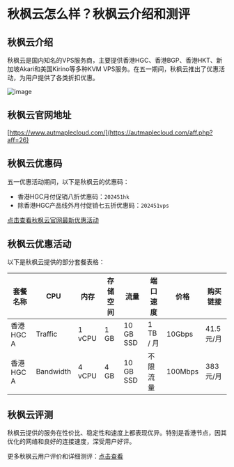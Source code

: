# 秋枫云怎么样？秋枫云介绍和测评

## 秋枫云介绍
秋枫云是国内知名的VPS服务商，主要提供香港HGC、香港BGP、香港HKT、新加坡Akari和美国Kirino等多种KVM VPS服务。在五一期间，秋枫云推出了优惠活动，为用户提供了各类折扣优惠。

![image](https://github.com/dlynwood890/autmaplecloud/assets/169744333/f25b9dd5-dc71-4f60-8c82-07910e600e8f)

## 秋枫云官网地址
[https://www.autmaplecloud.com/](https://autmaplecloud.com/aff.php?aff=26)

## 秋枫云优惠码
五一优惠活动期间，以下是秋枫云的优惠码：
- 香港HGC月付促销八折优惠码：`202451hk`
- 除香港HGC产品线外月付促销七五折优惠码：`202451vps`

[点击查看秋枫云官网最新优惠活动](https://autmaplecloud.com/aff.php?aff=26)

## 秋枫云优惠活动
以下是秋枫云提供的部分套餐表格：

| 套餐名称             | CPU | 内存 | 存储空间 | 流量      | 端口速度 | 价格   | 购买链接                           |
|-------------------|-----|------|---------|----------|---------|--------|----------------------------------|
| 香港HGC A | Traffic | 1 vCPU | 1 GB | 10 GB SSD | 1 TB / 月 | 10Gbps | 41.5元/月 | [购买链接](https://autmaplecloud.com/aff.php?aff=26&pid=48) |
| 香港HGC A | Bandwidth | 4 vCPU | 4 GB | 10 GB SSD | 不限流量  | 100Mbps | 383元/月 | [购买链接](https://autmaplecloud.com/aff.php?aff=26&pid=49) |

## 秋枫云评测
秋枫云提供的服务在性价比、稳定性和速度上都表现优异。特别是香港节点，因其优化的网络和良好的连接速度，深受用户好评。

更多秋枫云用户评价和详细测评：[点击查看](https://autmaplecloud.com/aff.php?aff=26)

